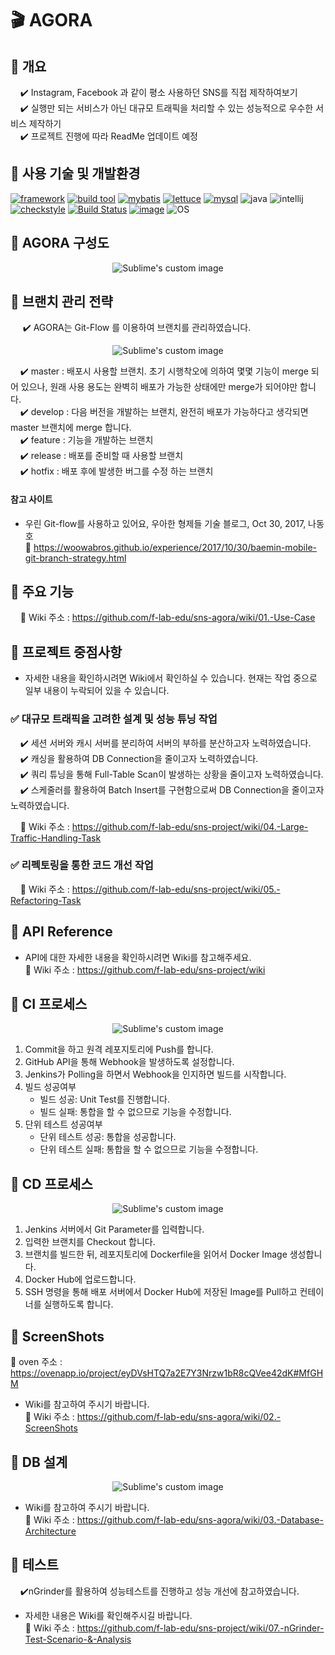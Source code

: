 # :clapper: AGORA

## :pushpin: 개요

&nbsp;&nbsp;&nbsp;&nbsp;:heavy_check_mark: Instagram, Facebook 과 같이 평소 사용하던 SNS를 직접 제작하여보기    
&nbsp;&nbsp;&nbsp;&nbsp;:heavy_check_mark: 실행만 되는 서비스가 아닌 대규모 트래픽을 처리할 수 있는 성능적으로 우수한 서비스 제작하기    
&nbsp;&nbsp;&nbsp;&nbsp;:heavy_check_mark: 프로젝트 진행에 따라 ReadMe 업데이트 예정      

## :pushpin: 사용 기술 및 개발환경

[![framework](https://img.shields.io/badge/spring%20boot-2.2.2-yellowgreen)](https://github.com/spring-projects/spring-boot/wiki/Spring-Boot-2.2-Release-Notes) [![build tool](https://img.shields.io/badge/maven-2.5.3-orange)](https://maven.apache.org/) [![mybatis](https://img.shields.io/badge/MyBatis-3.5.4-blue)](https://mybatis.org/mybatis-3/ko/index.html) [![lettuce](https://img.shields.io/badge/lettuce-5.2.1-brightgreen)](https://lettuce.io/) [![mysql](https://img.shields.io/badge/MySQL-8.0-blue)](https://dev.mysql.com/doc/refman/8.0/en/) ![java](https://img.shields.io/badge/open--jdk-8-brightgreen) ![intellij](https://img.shields.io/badge/IntelliJ-3.0-orange) [![checkstyle](https://img.shields.io/badge/codestyle-Google%20CheckStyle-yellow)](https://checkstyle.sourceforge.io/google_style.html) [![Build Status](https://img.shields.io/badge/build-passing-green)](http://27.96.135.12:8080/job/agora-ci/job/issue%252F87/) [![image](https://img.shields.io/badge/docker-latest-lightgrey)](https://hub.docker.com/r/tax1116/agora) ![OS](https://img.shields.io/badge/ubuntu-16.04-red)    

## :pushpin: AGORA 구성도

<p align="center">
  <img src="https://user-images.githubusercontent.com/54772162/101143570-6b4b8500-365a-11eb-8b8e-64c5c756aaef.PNG?raw=true" alt="Sublime's custom image"/>
</p>

## :pushpin: 브랜치 관리 전략

&nbsp;&nbsp;&nbsp;&nbsp; :heavy_check_mark: AGORA는 Git-Flow 를 이용하여 브랜치를 관리하였습니다.

<p align="center">
  <img src="https://user-images.githubusercontent.com/54772162/101170794-45d27180-3682-11eb-8c42-6f4bf8ec73c9.PNG?raw=true" alt="Sublime's custom image"/>
</p>

&nbsp;&nbsp;&nbsp;&nbsp;:heavy_check_mark: master : 배포시 사용할 브랜치. 초기 시행착오에 의하여 몇몇 기능이 merge 되어 있으나, 원래 사용 용도는 완벽히 배포가 가능한 상태에만 merge가 되어야만 합니다.        
&nbsp;&nbsp;&nbsp;&nbsp;:heavy_check_mark: develop : 다음 버전을 개발하는 브랜치, 완전히 배포가 가능하다고 생각되면 master 브랜치에 merge 합니다.    
&nbsp;&nbsp;&nbsp;&nbsp;:heavy_check_mark: feature : 기능을 개발하는 브랜치    
&nbsp;&nbsp;&nbsp;&nbsp;:heavy_check_mark: release : 배포를 준비할 때 사용할 브랜치    
&nbsp;&nbsp;&nbsp;&nbsp;:heavy_check_mark: hotfix : 배포 후에 발생한 버그를 수정 하는 브랜치    

#### 참고 사이트

* 우린 Git-flow를 사용하고 있어요, 우아한 형제들 기술 블로그, Oct 30, 2017, 나동호  
:bookmark_tabs: https://woowabros.github.io/experience/2017/10/30/baemin-mobile-git-branch-strategy.html

## :pushpin: 주요 기능
&nbsp;&nbsp;&nbsp;&nbsp;:bookmark_tabs: Wiki 주소 : https://github.com/f-lab-edu/sns-agora/wiki/01.-Use-Case

## :pushpin: 프로젝트 중점사항

* 자세한 내용을 확인하시려면 Wiki에서 확인하실 수 있습니다.
현재는 작업 중으로 일부 내용이 누락되어 있을 수 있습니다.

### :white_check_mark: 대규모 트래픽을 고려한 설계 및 성능 튜닝 작업

&nbsp;&nbsp;&nbsp;&nbsp;:heavy_check_mark: 세션 서버와 캐시 서버를 분리하여 서버의 부하를 분산하고자 노력하였습니다.    
&nbsp;&nbsp;&nbsp;&nbsp;:heavy_check_mark: 캐싱을 활용하여 DB Connection을 줄이고자 노력하였습니다.    
&nbsp;&nbsp;&nbsp;&nbsp;:heavy_check_mark: 쿼리 튜닝을 통해 Full-Table Scan이 발생하는 상황을 줄이고자 노력하였습니다.    
&nbsp;&nbsp;&nbsp;&nbsp;:heavy_check_mark: 스케줄러를 활용하여 Batch Insert를 구현함으로써 DB Connection을 줄이고자 노력하였습니다.    

&nbsp;&nbsp;&nbsp;&nbsp;:bookmark_tabs: Wiki 주소 : https://github.com/f-lab-edu/sns-project/wiki/04.-Large-Traffic-Handling-Task

### :white_check_mark: 리펙토링을 통한 코드 개선 작업

&nbsp;&nbsp;&nbsp;&nbsp;:bookmark_tabs: Wiki 주소 : https://github.com/f-lab-edu/sns-project/wiki/05.-Refactoring-Task

## :pushpin: API Reference

* API에 대한 자세한 내용을 확인하시려면 Wiki를 참고해주세요.    
:bookmark_tabs: Wiki 주소 : https://github.com/f-lab-edu/sns-project/wiki

## :pushpin: CI 프로세스

<p align="center">
  <img src="https://user-images.githubusercontent.com/54772162/101181687-8802af80-3690-11eb-9021-a00ad12c05bf.PNG?raw=true" alt="Sublime's custom image"/>
</p>

1. Commit을 하고 원격 레포지토리에 Push를 합니다.    
2. GitHub API을 통해 Webhook을 발생하도록 설정합니다.    
3. Jenkins가 Polling을 하면서 Webhook을 인지하면 빌드를 시작합니다.    
4. 빌드 성공여부
    * 빌드 성공: Unit Test를 진행합니다.   
    * 빌드 실패: 통합을 할 수 없으므로 기능을 수정합니다.    
5. 단위 테스트 성공여부
    * 단위 테스트 성공: 통합을 성공합니다.    
    * 단위 테스트 실패: 통합을 할 수 없으므로 기능을 수정합니다.    

## :pushpin: CD 프로세스

<p align="center">
  <img src="https://user-images.githubusercontent.com/54772162/101178161-01e46a00-368c-11eb-844c-9572a2e23f35.PNG?raw=true" alt="Sublime's custom image"/>
</p>

1. Jenkins 서버에서 Git Parameter를 입력합니다.
2. 입력한 브랜치를 Checkout 합니다.
3. 브랜치를 빌드한 뒤, 레포지토리에 Dockerfile을 읽어서 Docker Image 생성합니다.
4. Docker Hub에 업로드합니다.
5. SSH 명령을 통해 배포 서버에서 Docker Hub에 저장된 Image를 Pull하고 컨테이너를 실행하도록 합니다.

## :pushpin: ScreenShots

:bookmark_tabs: oven 주소 : https://ovenapp.io/project/eyDVsHTQ7a2E7Y3Nrzw1bR8cQVee42dK#MfGHM

* Wiki를 참고하여 주시기 바랍니다.  
:bookmark_tabs: Wiki 주소 : https://github.com/f-lab-edu/sns-agora/wiki/02.-ScreenShots

## :pushpin: DB 설계

<p align="center">
  <img src="https://user-images.githubusercontent.com/54772162/101273276-09645a00-37d7-11eb-9039-482cdb499b39.PNG?raw=true" alt="Sublime's custom image"/>
</p>

* Wiki를 참고하여 주시기 바랍니다.  
:bookmark_tabs: Wiki 주소 : https://github.com/f-lab-edu/sns-agora/wiki/03.-Database-Architecture

## :pushpin: 테스트

&nbsp;&nbsp;&nbsp;&nbsp;:heavy_check_mark:nGrinder를 활용하여 성능테스트를 진행하고 성능 개선에 참고하였습니다.

* 자세한 내용은 Wiki를 확인해주시길 바랍니다.    
:bookmark_tabs: Wiki 주소 : https://github.com/f-lab-edu/sns-project/wiki/07.-nGrinder-Test-Scenario-&-Analysis
